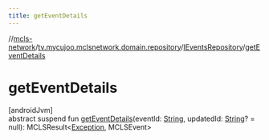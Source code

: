 ```yaml
---
title: getEventDetails
---
```

//[mcls-network](../../../index.html)/[tv.mycujoo.mclsnetwork.domain.repository](../index.html)/[IEventsRepository](index.html)/[getEventDetails](get-event-details.html)



# getEventDetails



[androidJvm]\
abstract suspend fun [getEventDetails](get-event-details.html)(eventId: [String](https://kotlinlang.org/api/latest/jvm/stdlib/kotlin/-string/index.html), updatedId: [String](https://kotlinlang.org/api/latest/jvm/stdlib/kotlin/-string/index.html)? = null): MCLSResult&lt;[Exception](https://kotlinlang.org/api/latest/jvm/stdlib/kotlin/-exception/index.html), MCLSEvent&gt;




